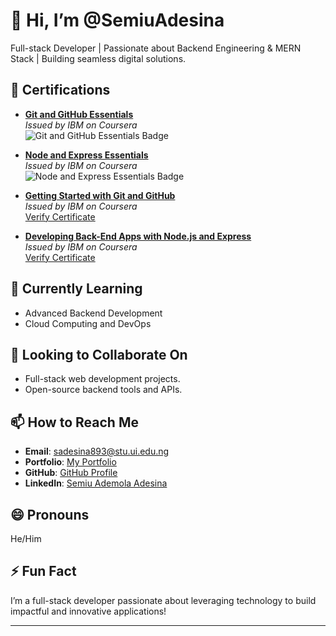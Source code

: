 # 👋 Hi, I’m @SemiuAdesina
Full-stack Developer | Passionate about Backend Engineering & MERN Stack | Building seamless digital solutions.

## 📜 Certifications
- **[Git and GitHub Essentials](https://www.credly.com/go/1PjS5HyW)**  
  _Issued by IBM on Coursera_  
  ![Git and GitHub Essentials Badge](https://www.credly.com/go/1PjS5HyW/image)

- **[Node and Express Essentials](https://www.credly.com/go/LFqvq9J3)**  
  _Issued by IBM on Coursera_  
  ![Node and Express Essentials Badge](https://www.credly.com/go/LFqvq9J3/image)

- **[Getting Started with Git and GitHub](https://coursera.org/verify/ZCBM4C104RLR)**  
  _Issued by IBM on Coursera_  
  [Verify Certificate](https://coursera.org/verify/ZCBM4C104RLR)

- **[Developing Back-End Apps with Node.js and Express](https://coursera.org/verify/1RZVVK9DRQSU)**  
  _Issued by IBM on Coursera_  
  [Verify Certificate](https://coursera.org/verify/1RZVVK9DRQSU)

## 🌱 Currently Learning
- Advanced Backend Development
- Cloud Computing and DevOps

## 💞️ Looking to Collaborate On
- Full-stack web development projects.
- Open-source backend tools and APIs.

## 📫 How to Reach Me
- **Email**: [sadesina893@stu.ui.edu.ng](sadesina893@stu.ui.edu.ng)
- **Portfolio**: [My Portfolio](https://semiuadesina.github.io/MYPORTFOLIO/)
- **GitHub**: [GitHub Profile](https://github.com/SemiuAdesina)
- **LinkedIn**: [Semiu Ademola Adesina](https://www.linkedin.com/in/semiu-ademola-adesina-585141319?trk=contact-info)

## 😄 Pronouns
He/Him

## ⚡ Fun Fact
I’m a full-stack developer passionate about leveraging technology to build impactful and innovative applications!

---

